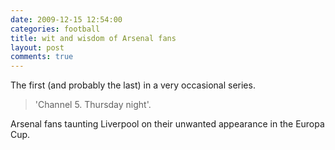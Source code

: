 ```yaml
---
date: 2009-12-15 12:54:00
categories: football
title: wit and wisdom of Arsenal fans
layout: post
comments: true
---
```

The first (and probably the last) in a very occasional series.

> 'Channel 5. Thursday night'.

Arsenal fans taunting Liverpool on their unwanted appearance in the
Europa Cup.
